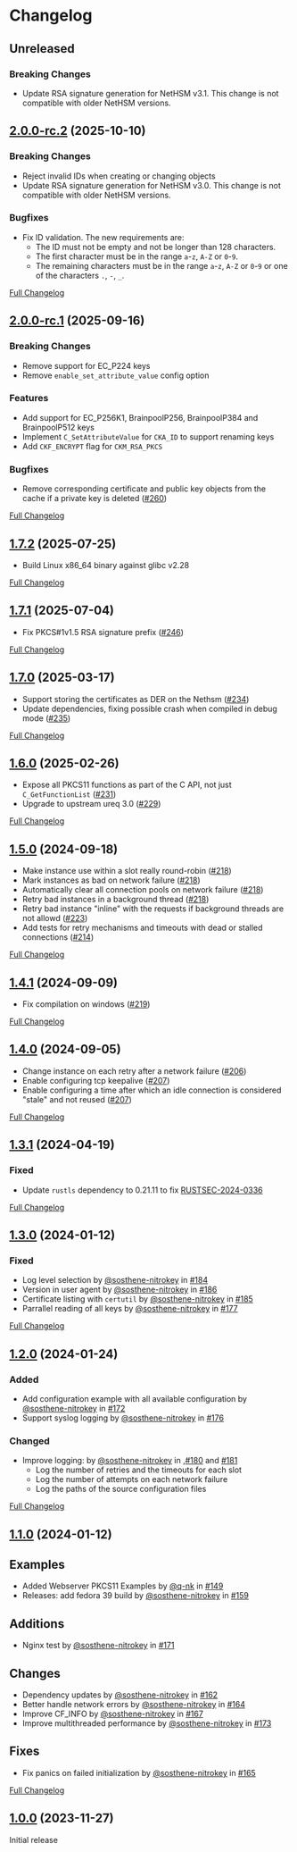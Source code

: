 # Changelog

## Unreleased

### Breaking Changes

- Update RSA signature generation for NetHSM v3.1. This change is not compatible with older NetHSM versions.

## [2.0.0-rc.2][] (2025-10-10)

### Breaking Changes

- Reject invalid IDs when creating or changing objects
- Update RSA signature generation for NetHSM v3.0. This change is not compatible with older NetHSM versions.

### Bugfixes

- Fix ID validation. The new requirements are:
  - The ID must not be empty and not be longer than 128 characters.
  - The first character must be in the range `a`-`z`, `A-Z` or `0`-`9`.
  - The remaining characters must be in the range `a`-`z`, `A-Z` or `0`-`9` or one of the characters `.`, `-`, `_`.

[2.0.0-rc.2]: https://github.com/Nitrokey/nethsm-pkcs11/releases/tag/v2.0.0-rc.2
[Full Changelog](https://github.com/Nitrokey/nethsm-pkcs11/compare/v2.0.0-rc.1...v2.0.0-rc.2)

## [2.0.0-rc.1][] (2025-09-16)

### Breaking Changes

- Remove support for EC_P224 keys
- Remove `enable_set_attribute_value` config option

### Features

- Add support for EC_P256K1, BrainpoolP256, BrainpoolP384 and BrainpoolP512 keys
- Implement `C_SetAttributeValue` for `CKA_ID` to support renaming keys
- Add `CKF_ENCRYPT` flag for `CKM_RSA_PKCS`

### Bugfixes

- Remove corresponding certificate and public key objects from the cache if a private key is deleted ([#260](https://github.com/Nitrokey/nethsm-pkcs11/issues/260))

[2.0.0-rc.1]: https://github.com/Nitrokey/nethsm-pkcs11/releases/tag/v2.0.0-rc.1
[Full Changelog](https://github.com/Nitrokey/nethsm-pkcs11/compare/v1.7.2...v2.0.0-rc.1)

## [1.7.2][] (2025-07-25)

- Build Linux x86_64 binary against glibc v2.28

[1.7.2]: https://github.com/Nitrokey/nethsm-pkcs11/releases/tag/v1.7.2
[Full Changelog](https://github.com/Nitrokey/nethsm-pkcs11/compare/v1.7.1...v1.7.2)

## [1.7.1][] (2025-07-04)

- Fix PKCS#1v1.5 RSA signature prefix ([#246][])

[#246]: https://github.com/Nitrokey/nethsm-pkcs11/pull/246

[1.7.1]: https://github.com/Nitrokey/nethsm-pkcs11/releases/tag/v1.7.1
[Full Changelog](https://github.com/Nitrokey/nethsm-pkcs11/compare/v1.7.0...v1.7.1)


## [1.7.0][] (2025-03-17)

- Support storing the certificates as DER on the Nethsm ([#234][])
- Update dependencies, fixing possible crash when compiled in debug mode ([#235][])

[#234]: https://github.com/Nitrokey/nethsm-pkcs11/pull/234
[#235]: https://github.com/Nitrokey/nethsm-pkcs11/pull/235

[1.7.0]: https://github.com/Nitrokey/nethsm-pkcs11/releases/tag/v1.7.0
[Full Changelog](https://github.com/Nitrokey/nethsm-pkcs11/compare/v1.6.0...v1.7.0)

## [1.6.0][] (2025-02-26)

- Expose all PKCS11 functions as part of the C API, not just `C_GetFunctionList` ([#231][])
- Upgrade to upstream ureq 3.0 ([#229][])

[#231]: https://github.com/Nitrokey/nethsm-pkcs11/pull/231
[#229]: https://github.com/Nitrokey/nethsm-pkcs11/pull/229

[1.6.0]: https://github.com/Nitrokey/nethsm-pkcs11/releases/tag/v1.6.0
[Full Changelog](https://github.com/Nitrokey/nethsm-pkcs11/compare/v1.5.0...v1.6.0)

## [1.5.0][] (2024-09-18)

- Make instance use within a slot really round-robin ([#218][])
- Mark instances as bad on network failure ([#218][])
- Automatically clear all connection pools on network failure ([#218][])
- Retry bad instances in a background thread ([#218][])
- Retry bad instance "inline" with the requests if background threads are not allowd ([#223][])
- Add tests for retry mechanisms and timeouts with dead or stalled connections ([#214][])

[#214]: https://github.com/Nitrokey/nethsm-pkcs11/pull/214
[#218]: https://github.com/Nitrokey/nethsm-pkcs11/pull/218
[#223]: https://github.com/Nitrokey/nethsm-pkcs11/pull/223

[1.5.0]: https://github.com/Nitrokey/nethsm-pkcs11/releases/tag/v1.5.0
[Full Changelog](https://github.com/Nitrokey/nethsm-pkcs11/compare/v1.4.1...v1.5.0)

## [1.4.1][] (2024-09-09)

- Fix compilation on windows ([#219][])

[#219]: https://github.com/Nitrokey/nethsm-pkcs11/pull/219

[1.4.1]: https://github.com/Nitrokey/nethsm-pkcs11/releases/tag/v1.4.1
[Full Changelog](https://github.com/Nitrokey/nethsm-pkcs11/compare/v1.4.0...v1.4.1)

## [1.4.0][] (2024-09-05)

- Change instance on each retry after a network failure ([#206][])
- Enable configuring tcp keepalive ([#207][])
- Enable configuring a time after which an idle connection is considered "stale" and not reused ([#207][])

[#206]: https://github.com/Nitrokey/nethsm-pkcs11/pulls/#206
[#207]: https://github.com/Nitrokey/nethsm-pkcs11/pulls/#207

[Full Changelog](https://github.com/Nitrokey/nethsm-pkcs11/compare/v1.3.1...v1.4.0)

[1.4.0]: https://github.com/Nitrokey/nethsm-pkcs11/releases/tag/v1.4.0

## [1.3.1][] (2024-04-19)

### Fixed

- Update `rustls` dependency to 0.21.11 to fix [RUSTSEC-2024-0336][]

[Full Changelog](https://github.com/Nitrokey/nethsm-pkcs11/compare/1.3.0...v1.3.1)

[1.3.1]: https://github.com/Nitrokey/nethsm-pkcs11/releases/tag/v1.3.1

[RUSTSEC-2024-0336]: https://rustsec.org/advisories/RUSTSEC-2024-0336.html

## [1.3.0][] (2024-01-12)

### Fixed

- Log level selection by [@sosthene-nitrokey][] in [#184][]
- Version in user agent by [@sosthene-nitrokey][] in [#186][]
- Certificate listing with `certutil` by [@sosthene-nitrokey][] in [#185][]
- Parrallel reading of all keys by [@sosthene-nitrokey][] in [#177][]

[Full Changelog](https://github.com/Nitrokey/nethsm-pkcs11/compare/1.2.0...1.3.0)

[1.3.0]: https://github.com/Nitrokey/nethsm-pkcs11/releases/tag/1.3.0

[#184]: https://github.com/Nitrokey/nethsm-pkcs11/pulls/#184
[#186]: https://github.com/Nitrokey/nethsm-pkcs11/pulls/#186
[#185]: https://github.com/Nitrokey/nethsm-pkcs11/pulls/#185
[#177]: https://github.com/Nitrokey/nethsm-pkcs11/pulls/#177

## [1.2.0][] (2024-01-24)

### Added

- Add configuration example with all available configuration by [@sosthene-nitrokey][] in [#172][]
- Support syslog logging by [@sosthene-nitrokey][] in [#176][]

### Changed

- Improve logging: by [@sosthene-nitrokey][] in ,[#180][] and [#181][] 
  - Log the number of retries and the timeouts for each slot
  - Log the number of attempts on each network failure
  - Log the paths of the source configuration files

[Full Changelog](https://github.com/Nitrokey/nethsm-pkcs11/compare/1.1.0...1.2.0)

[#180]: https://github.com/Nitrokey/nethsm-pkcs11/pulls/180
[#181]: https://github.com/Nitrokey/nethsm-pkcs11/pulls/181
[#176]: https://github.com/Nitrokey/nethsm-pkcs11/pulls/176
[#172]: https://github.com/Nitrokey/nethsm-pkcs11/pulls/172

[1.2.0]: https://github.com/Nitrokey/nethsm-pkcs11/releases/tag/1.2.0

## [1.1.0][] (2024-01-12)

## Examples

- Added Webserver PKCS11 Examples by [@q-nk][] in [#149][]
- Releases: add fedora 39 build by [@sosthene-nitrokey][] in [#159][]

## Additions

- Nginx test by [@sosthene-nitrokey][] in [#171][]

## Changes

- Dependency updates by [@sosthene-nitrokey][] in [#162][]
- Better handle network errors by [@sosthene-nitrokey][] in [#164][]
- Improve CF_INFO by [@sosthene-nitrokey][] in [#167][]
- Improve multithreaded performance by [@sosthene-nitrokey][] in [#173][]

## Fixes

- Fix panics on failed initialization by [@sosthene-nitrokey][] in [#165][]

[Full Changelog](https://github.com/Nitrokey/nethsm-pkcs11/compare/1.0.0...1.1.0)

[#149]: https://github.com/Nitrokey/nethsm-pkcs11/pulls/149
[#159]: https://github.com/Nitrokey/nethsm-pkcs11/pulls/159
[#162]: https://github.com/Nitrokey/nethsm-pkcs11/pulls/162
[#164]: https://github.com/Nitrokey/nethsm-pkcs11/pulls/164
[#167]: https://github.com/Nitrokey/nethsm-pkcs11/pulls/167
[#171]: https://github.com/Nitrokey/nethsm-pkcs11/pulls/171
[#165]: https://github.com/Nitrokey/nethsm-pkcs11/pulls/165
[#173]: https://github.com/Nitrokey/nethsm-pkcs11/pulls/173

[1.1.0]: https://github.com/Nitrokey/nethsm-pkcs11/releases/tag/1.1.0

[@q-nk]: https://github.com/q-nk
[@sosthene-nitrokey]: https://github.com/sosthene-nitrokey

## [1.0.0][] (2023-11-27)

Initial release

[1.0.0]: https://github.com/Nitrokey/nethsm-pkcs11/releases/tag/1.0.0
